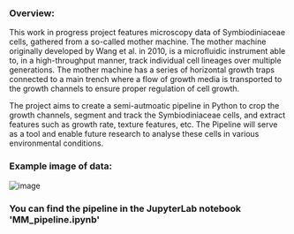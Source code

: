 ### Overview:
This work in progress project features microscopy data of Symbiodiniaceae cells, gathered from a so-called mother machine. The mother machine originally developed by Wang et al. in 2010, is a microfluidic instrument able to, in a high-throughput manner, track individual cell lineages over multiple generations. The mother machine has a series of horizontal growth traps connected to a main trench where a flow of growth media is transported to the growth channels to ensure proper regulation of cell growth. 

The project aims to create a semi-autmoatic pipeline in Python to crop the growth channels, segment and track the Symbiodiniaceae cells, and extract features such as growth rate, texture features, etc. 
The Pipeline will serve as a tool and enable future research to analyse these cells in various environmental conditions. 


### Example image of data:

![image](https://github.com/michaelkin1/Master_Thesis_Symbiodinium_Michael_Kinsella/assets/128709384/bd712502-eded-4688-8efb-4c7a97aec15c)


### You can find the pipeline in the JupyterLab notebook 'MM_pipeline.ipynb'
